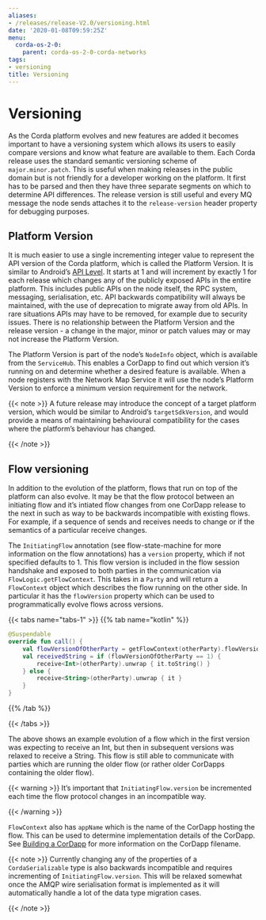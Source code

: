 ```yaml
---
aliases:
- /releases/release-V2.0/versioning.html
date: '2020-01-08T09:59:25Z'
menu:
  corda-os-2-0:
    parent: corda-os-2-0-corda-networks
tags:
- versioning
title: Versioning
---
```



# Versioning

As the Corda platform evolves and new features are added it becomes important to have a versioning system which allows
its users to easily compare versions and know what feature are available to them. Each Corda release uses the standard
semantic versioning scheme of `major.minor.patch`. This is useful when making releases in the public domain but is not
friendly for a developer working on the platform. It first has to be parsed and then they have three separate segments on
which to determine API differences. The release version is still useful and every MQ message the node sends attaches it
to the `release-version` header property for debugging purposes.


## Platform Version

It is much easier to use a single incrementing integer value to represent the API version of the Corda platform, which
is called the Platform Version. It is similar to Android’s [API Level](https://developer.android.com/guide/topics/manifest/uses-sdk-element.html).
It starts at 1 and will increment by exactly 1 for each release which changes any of the publicly exposed APIs in the
entire platform. This includes public APIs on the node itself, the RPC system, messaging, serialisation, etc. API backwards
compatibility will always be maintained, with the use of deprecation to migrate away from old APIs. In rare situations
APIs may have to be removed, for example due to security issues. There is no relationship between the Platform Version
and the release version - a change in the major, minor or patch values may or may not increase the Platform Version.

The Platform Version is part of the node’s `NodeInfo` object, which is available from the `ServiceHub`. This enables
a CorDapp to find out which version it’s running on and determine whether a desired feature is available. When a node
registers with the Network Map Service it will use the node’s Platform Version to enforce a minimum version requirement
for the network.

{{< note >}}
A future release may introduce the concept of a target platform version, which would be similar to Android’s
`targetSdkVersion`, and would provide a means of maintaining behavioural compatibility for the cases where the
platform’s behaviour has changed.

{{< /note >}}

## Flow versioning

In addition to the evolution of the platform, flows that run on top of the platform can also evolve. It may be that the
flow protocol between an initiating flow and it’s intiated flow changes from one CorDapp release to the next in such as
way to be backwards incompatible with existing flows. For example, if a sequence of sends and receives needs to change
or if the semantics of a particular receive changes.

The `InitiatingFlow` annotation (see flow-state-machine for more information on the flow annotations) has a `version`
property, which if not specified defaults to 1. This flow version is included in the flow session handshake and exposed
to both parties in the communication via `FlowLogic.getFlowContext`. This takes in a `Party` and will return a
`FlowContext` object which describes the flow running on the other side. In particular it has the `flowVersion` property
which can be used to programmatically evolve flows across versions.

{{< tabs name="tabs-1" >}}
{{% tab name="kotlin" %}}
```kotlin
@Suspendable
override fun call() {
    val flowVersionOfOtherParty = getFlowContext(otherParty).flowVersion
    val receivedString = if (flowVersionOfOtherParty == 1) {
        receive<Int>(otherParty).unwrap { it.toString() }
    } else {
        receive<String>(otherParty).unwrap { it }
    }
}
```
{{% /tab %}}

{{< /tabs >}}

The above shows an example evolution of a flow which in the first version was expecting to receive an Int, but then
in subsequent versions was relaxed to receive a String. This flow is still able to communicate with parties which are
running the older flow (or rather older CorDapps containing the older flow).


{{< warning >}}
It’s important that `InitiatingFlow.version` be incremented each time the flow protocol changes in an
incompatible way.

{{< /warning >}}


`FlowContext` also has `appName` which is the name of the CorDapp hosting the flow. This can be used to determine
implementation details of the CorDapp. See [Building a CorDapp](cordapp-build-systems.md) for more information on the CorDapp filename.

{{< note >}}
Currently changing any of the properties of a `CordaSerializable` type is also backwards incompatible and
requires incrementing of `InitiatingFlow.version`. This will be relaxed somewhat once the AMQP wire serialisation
format is implemented as it will automatically handle a lot of the data type migration cases.

{{< /note >}}
